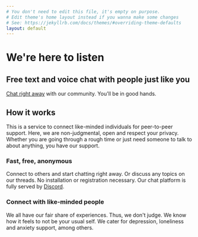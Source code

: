```yaml
---
# You don't need to edit this file, it's empty on purpose.
# Edit theme's home layout instead if you wanna make some changes
# See: https://jekyllrb.com/docs/themes/#overriding-theme-defaults
layout: default
---
```


# We're here to listen
## Free text and voice chat with people just like you

[Chat right away](https://discord.gg/53TqHQg) with our community. You'll be in good hands.



## How it works

This is a service to connect like-minded individuals for peer-to-peer support. Here, we are non-judgmental, open and respect your privacy. Whether you are going through a rough time or just need someone to talk to about anything, you have our support.

### Fast, free, anonymous

Connect to others and start chatting right away. Or discuss any topics on our threads. No installation or registration necessary. Our chat platform is fully served by [Discord](https://discordapp.com/).

### Connect with like-minded people

We all have our fair share of experiences. Thus, we don't judge. We know how it feels to not be your usual self. We cater for depression, loneliness and anxiety support, among others.




